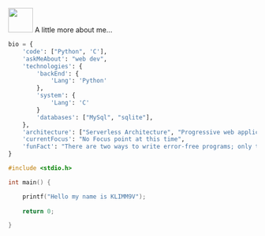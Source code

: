 



 <img src="https://media.giphy.com/media/VgCDAzcKvsR6OM0uWg/giphy.gif" width="50"> A little more about me...  

```python
bio = {
    'code': ["Python", 'C'],
    'askMeAbout': "web dev",
    'technologies': {
        'backEnd': {
            'Lang': 'Python'
        },
        'system': {
            'Lang': 'C'
        }
        'databases': ["MySql", "sqlite"],
    },
    'architecture': ["Serverless Architecture", "Progressive web applications", "Single page applications"],
    'currentFocus': "No Focus point at this time",
    'funFact': "There are two ways to write error-free programs; only the third one works"
}
```


```C
#include <stdio.h>

int main() {

    printf("Hello my name is KLIMM9V");
     
    return 0;

}
```
